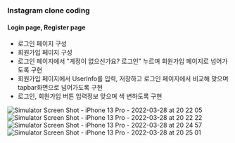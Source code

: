 ### Instagram clone coding

#### Login page, Register page

- 로그인 페이지 구성
- 회원가입 페이지 구성
- 로그인 페이지에서 "계정이 없으신가요? 로그인" 누르며 회원가입 페이지로 넘어가도록 구현
- 회원가입 페이지에서 UserInfo를 입력, 저장하고 로그인 페이지에서 비교해 맞으며 tapbar화면으로 넘어가도록 구현
- 로그인, 회원가입 버튼 입력정보 맞으며 색 변하도록 구현


![Simulator Screen Shot - iPhone 13 Pro - 2022-03-28 at 20 22 05](https://user-images.githubusercontent.com/100466546/160390884-6f2d47a3-1f79-4cc3-8de7-809c7093a55d.png)
![Simulator Screen Shot - iPhone 13 Pro - 2022-03-28 at 20 22 22](https://user-images.githubusercontent.com/100466546/160390902-6a713d2d-bcab-4d05-89b5-45668d02f664.png)
![Simulator Screen Shot - iPhone 13 Pro - 2022-03-28 at 20 24 57](https://user-images.githubusercontent.com/100466546/160390914-3c55917a-480e-486d-91b1-f08e55a097aa.png)
![Simulator Screen Shot - iPhone 13 Pro - 2022-03-28 at 20 25 01](https://user-images.githubusercontent.com/100466546/160390926-d7c6a181-6049-418d-bf04-b89a60ba831f.png)
